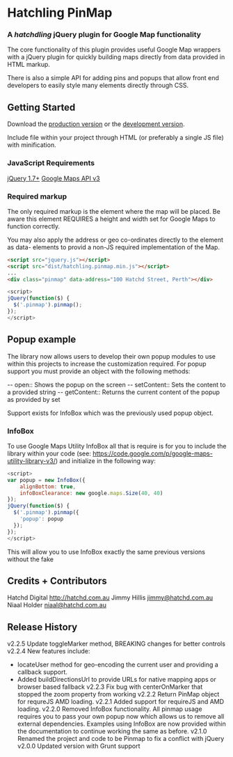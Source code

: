 # Hatchling PinMap
### A *hatchdling* jQuery plugin for Google Map functionality

The core functionality of this plugin provides useful Google Map wrappers with
a jQuery plugin for quickly building maps directly from data provided in HTML
markup.

There is also a simple API for adding pins and popups that allow front end
developers to easily style many elements directly through CSS.

## Getting Started
Download the [production version][min] or the [development version][max].

[min]: https://raw.github.com/hatchddigital/hatchling.pinmap/master/dist/hatchling.pinmap.min.js
[max]: https://raw.github.com/hatchddigital/hatchling.pinmap/master/dist/hatchling.pinmap.js

Include file within your project through HTML (or preferably a single JS file)
with minification.

### JavaScript Requirements
[jQuery 1.7+](jquery.com)
[Google Maps API v3](https://developers.google.com/maps/documentation/javascript/reference)

### Required markup
The only required markup is the element where the map will be placed. Be aware
this element REQUIRES a height and width set for Google Maps to function
correctly.

You may also apply the address or geo co-ordinates directly to the element as
data- elements to provid a non-JS required implementation of the Map.

```html
<script src="jquery.js"></script>
<script src="dist/hatchling.pinmap.min.js"></script>
...
<div class="pinmap" data-address="100 Hatchd Street, Perth"></div>
```

```javascript
<script>
jQuery(function($) {
  $('.pinmap').pinmap();
});
</script>
```

## Popup example

The library now allows users to develop their own popup modules to use within
this projects to increase the customization required. For popup support you
must provide an object with the following methods:

-- open:: Shows the popup on the screen
-- setContent:: Sets the content to a provided string
-- getContent:: Returns the current content of the popup as provided by set

Support exists for InfoBox which was the previously used popup object.

### InfoBox
To use Google Maps Utility InfoBox all that is require is for you to include
the library within your code (see: https://code.google.com/p/google-maps-utility-library-v3/)
and initialize in the following way:

```javascript
<script>
var popup = new InfoBox({
    alignBottom: true,
    infoBoxClearance: new google.maps.Size(40, 40)
});
jQuery(function($) {
  $('.pinmap').pinmap({
    'popup': popup
  });
});
</script>
```

This will allow you to use InfoBox exactly the same previous versions without
the fake

## Credits + Contributors
Hatchd Digital <http://hatchd.com.au>
Jimmy Hillis <jimmy@hatchd.com.au>
Niaal Holder <niaal@hatchd.com.au>

## Release History
v2.2.5 Update toggleMarker method, BREAKING changes for better controls
v2.2.4 New features include:
- locateUser method for geo-encoding the current user and providing a callback support.
- Added buildDirectionsUrl to provide URLs for native mapping apps or browser based fallback
v2.2.3 Fix bug with centerOnMarker that stopped the zoom property from working
v2.2.2 Return PinMap object for requreJS AMD loading.
v2.2.1 Added support for requireJS and AMD loading.
v2.2.0 Removed InfoBox functionality. All pinmap usage requires you to pass
  your own popup now which allows us to remove all external dependencies.
  Examples using InfoBox are now provided within the documentation to continue
  working the same as before.
v2.1.0 Renamed the project and code to be Pinmap to fix a conflict with jQuery
v2.0.0 Updated version with Grunt support

